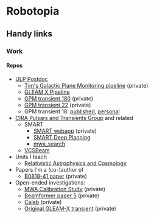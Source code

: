 # Robotopia

<!--
**robotopia/robotopia** is a ✨ _special_ ✨ repository because its `README.md` (this file) appears on your GitHub profile.

Here are some ideas to get you started:

- 🔭 I’m currently working on ...
- 🌱 I’m currently learning ...
- 👯 I’m looking to collaborate on ...
- 🤔 I’m looking for help with ...
- 💬 Ask me about ...
- 📫 How to reach me: ...
- 😄 Pronouns: he/him
-->

## Handy links

### Work

#### Repos

- [ULP Postdoc](https://github.com/robotopia/postdoc2)
  - [Tim's Galactic Plane Monitoring pipeline](https://github.com/tjgalvin/MWA-Galactic-Plane-Monitoring) (private)
  - [GLEAM X Pipeline](https://github.com/GLEAM-X/GLEAM-X-pipeline)
  - [GPM transient 180](https://github.com/nhurleywalker/3Hour-Transient) (private)
  - [GPM transient 22](https://github.com/nhurleywalker/GPMTransient) (private)
  - GPM transient 18: [published](https://github.com/nhurleywalker/GLEAM-X_Periodic_Transient), [personal](http://github.com/robotopia/natashas_mystery_source)
- [CIRA Pulsars and Transients Group](https://github.com/CIRA-Pulsars-and-Transients-Group) and related
  - SMART
    - [SMART webapp](https://github.com/ADACS-Australia/SS2020A-RBhat) (private)
    - [SMART Deep Planning](https://github.com/CIRA-Pulsars-and-Transients-Group/SMART_deep_planning)
    - [mwa_search](https://github.com/CIRA-Pulsars-and-Transients-Group/mwa_search)
  - [VCSBeam](https://github.com/CIRA-Pulsars-and-Transients-Group/vcsbeam)
- Units I teach
  - [Relativistic Astrophysics and Cosmology](https://github.com/robotopia/astr3000)
- Papers I'm a (co-)author of
  - [B0818-41 paper](https://github.com/CIRA-Pulsars-and-Transients-Group/summer-project-2020-2021-lisa-smith) (private)
- Open-ended investigations:
  - [MWA Calibration Study](https://github.com/CIRA-Pulsars-and-Transients-Group/mwa_calibration_study) (private)
  - [Beamformer paper 5](https://github.com/robotopia/paper-bfm5) (private)
  - [Caleb](https://github.com/robotopia/meerkat-long-period-mwa-analysis) (private)
  - [Original GLEAM-X transient](https://github.com/robotopia/natashas_mystery_source) (private)
